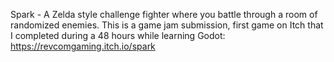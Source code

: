 Spark - A Zelda style challenge fighter where you battle through a room of randomized enemies. This is a game jam submission, first game on Itch that I completed during a 48 hours while learning Godot: https://revcomgaming.itch.io/spark  
